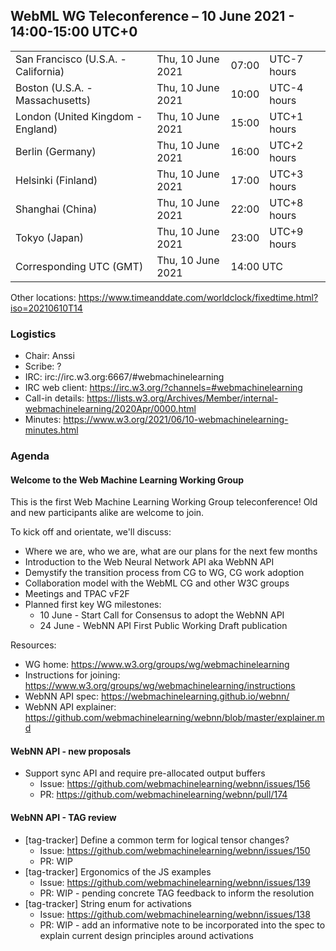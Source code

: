 ## WebML WG Teleconference – 10 June 2021 - 14:00-15:00 UTC+0

<table>
<tr><td> San Francisco (U.S.A. - California) <td> Thu, 10 June 2021 <td> 07:00 <td> UTC-7 hours
<tr><td> Boston (U.S.A. - Massachusetts) <td> Thu, 10 June 2021 <td> 10:00 <td> UTC-4 hours
<tr><td> London (United Kingdom - England) <td> Thu, 10 June 2021 <td> 15:00 <td> UTC+1 hours
<tr><td> Berlin (Germany) <td> Thu, 10 June 2021 <td> 16:00 <td> UTC+2 hours
<tr><td> Helsinki (Finland) <td> Thu, 10 June 2021 <td> 17:00 <td> UTC+3 hours
<tr><td> Shanghai (China) <td> Thu, 10 June 2021 <td> 22:00 <td> UTC+8 hours
<tr><td> Tokyo (Japan) <td> Thu, 10 June 2021 <td> 23:00 <td> UTC+9 hours
<tr><td> Corresponding UTC (GMT) <td> Thu, 10 June 2021 <td colspan=2> 14:00 UTC
</table>

Other locations: https://www.timeanddate.com/worldclock/fixedtime.html?iso=20210610T14

### Logistics

* Chair: Anssi
* Scribe: ?
* IRC: irc://irc.w3.org:6667/#webmachinelearning
* IRC web client: https://irc.w3.org/?channels=#webmachinelearning
* Call-in details: https://lists.w3.org/Archives/Member/internal-webmachinelearning/2020Apr/0000.html
* Minutes: https://www.w3.org/2021/06/10-webmachinelearning-minutes.html

### Agenda

#### Welcome to the Web Machine Learning Working Group

This is the first Web Machine Learning Working Group teleconference! Old and new participants alike are welcome to join.

To kick off and orientate, we'll discuss:

- Where we are, who we are, what are our plans for the next few months
- Introduction to the Web Neural Network API aka WebNN API
- Demystify the transition process from CG to WG, CG work adoption
- Collaboration model with the WebML CG and other W3C groups
- Meetings and TPAC vF2F
- Planned first key WG milestones:
   - 10 June - Start Call for Consensus to adopt the WebNN API
   - 24 June - WebNN API First Public Working Draft publication

Resources:
- WG home: https://www.w3.org/groups/wg/webmachinelearning
- Instructions for joining: https://www.w3.org/groups/wg/webmachinelearning/instructions
- WebNN API spec: https://webmachinelearning.github.io/webnn/
- WebNN API explainer: https://github.com/webmachinelearning/webnn/blob/master/explainer.md

#### WebNN API - new proposals

- Support sync API and require pre-allocated output buffers
     - Issue: https://github.com/webmachinelearning/webnn/issues/156
     - PR: https://github.com/webmachinelearning/webnn/pull/174

#### WebNN API - TAG review

- [tag-tracker] Define a common term for logical tensor changes?
    - Issue: https://github.com/webmachinelearning/webnn/issues/150
    - PR: WIP
- [tag-tracker] Ergonomics of the JS examples
    - Issue: https://github.com/webmachinelearning/webnn/issues/139
    - PR: WIP - pending concrete TAG feedback to inform the resolution
- [tag-tracker] String enum for activations
    - Issue: https://github.com/webmachinelearning/webnn/issues/138
    - PR: WIP - add an informative note to be incorporated into the spec to explain current design principles around activations

